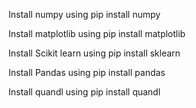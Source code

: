 Install  numpy using
 pip install numpy

Install matplotlib using
 pip install matplotlib

Install Scikit learn using
 pip install sklearn
 
Install Pandas using
  pip install pandas
  
Install quandl using
   pip install quandl
   
   
   
 
